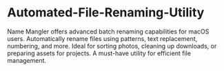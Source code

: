 # Automated-File-Renaming-Utility
Name Mangler offers advanced batch renaming capabilities for macOS users. Automatically rename files using patterns, text replacement, numbering, and more. Ideal for sorting photos, cleaning up downloads, or preparing assets for projects. A must-have utility for efficient file management.
